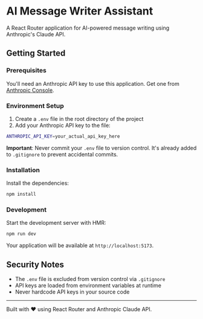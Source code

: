 # AI Message Writer Assistant

A React Router application for AI-powered message writing using Anthropic's Claude API.

## Getting Started

### Prerequisites

You'll need an Anthropic API key to use this application. Get one from [Anthropic Console](https://console.anthropic.com/).

### Environment Setup

1. Create a `.env` file in the root directory of the project
2. Add your Anthropic API key to the file:

```bash
ANTHROPIC_API_KEY=your_actual_api_key_here
```

**Important**: Never commit your `.env` file to version control. It's already added to `.gitignore` to prevent accidental commits.

### Installation

Install the dependencies:

```bash
npm install
```

### Development

Start the development server with HMR:

```bash
npm run dev
```

Your application will be available at `http://localhost:5173`.

## Security Notes

- The `.env` file is excluded from version control via `.gitignore`
- API keys are loaded from environment variables at runtime
- Never hardcode API keys in your source code

---

Built with ❤️ using React Router and Anthropic Claude API.
